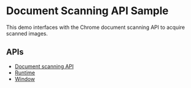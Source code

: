 # Document Scanning API Sample

This demo interfaces with the Chrome document scanning API to acquire scanned
images.

## APIs

* [Document scanning API](https://developer.chrome.com/apps/document_scan)
* [Runtime](https://developer.chrome.com/apps/runtime)
* [Window](https://developer.chrome.com/apps/app_window)

